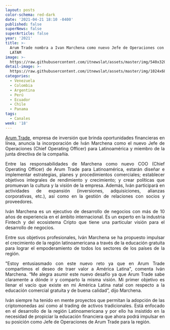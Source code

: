 ```yaml
---
layout: posts
color-schema: red-dark
date: '2021-04-21 18:10 -0400'
published: false
superNews: false
superArticle: false
year: '2021'
title: >-
  Arum Trade nombra a Ivan Marchena como nuevo Jefe de Operaciones con foco en
  LATAM
image: >-
  https://raw.githubusercontent.com/itnewslat/assets/master/img/540x320/Ivan-Marchena-p.jpg
detail-image: >-
  https://raw.githubusercontent.com/itnewslat/assets/master/img/1024x680/Ivan-Marchena-g.jpg
categories:
  - Venezuela
  - Colombia
  - Argentina
  - Perú
  - Ecuador
  - Chile
  - Panama
tags:
  - Canales
week: '18'
---
```

<p style="text-align: justify;"><a href="https://arumtrade.com/es/">Arum Trade</a>, empresa de inversión que brinda oportunidades financieras en línea, anuncia la incorporación de Iván Marchena como el nuevo Jefe de Operaciones (Chief Operating Officer) para Latinoamérica y miembro de la junta directiva de la compañía.</p>
<p style="text-align: justify;">Entre las responsabilidades de Marchena como nuevo COO (Chief Operating Officer) de Arum Trade para Latinoamérica, estarán diseñar e implementar estrategias, planes y procedimientos comerciales; establecer objetivos integrales de rendimiento y crecimiento; y crear políticas que promuevan la cultura y la visión de la empresa. Además, Iván participará en actividades de expansión (inversiones, adquisiciones, alianzas corporativas, etc.), así como en la gestión de relaciones con socios y proveedores.</p>
<p style="text-align: justify;">Iván Marchena es un ejecutivo de desarrollo de negocios con más de 10 años de experiencia en el ámbito internacional. Es un experto en la industria Fintech y del ecosistema Cripto que tiene una particular visión para el desarrollo de negocios.</p>
<p style="text-align: justify;">Entre sus objetivos profesionales, Iván Marchena se ha propuesto impulsar el crecimiento de la región latinoamericana a través de la educación gratuita para lograr el empoderamiento de todos los sectores de los países de la región.</p>
<p style="text-align: justify;">"Estoy entusiasmado con este nuevo reto ya que en Arum Trade compartimos el deseo de traer valor a América Latina", comenta Iván Marchena. “Me alegra asumir este nuevo desafío ya que Arum Trade sabe claramente a dónde ir y comparto la misma visión. Mi primer objetivo es llenar el vacío que existe en mi América Latina natal con respecto a la educación comercial gratuita y de buena calidad”, dijo Marchena.</p>
<p style="text-align: justify;">Iván siempre ha tenido en mente proyectos que permitan la adopción de las criptomonedas así como al trading de activos tradicionales. Está enfocado en el desarrollo de la región Latinoamericana y por ello ha insistido en la necesidad de propiciar la educación financiera que ahora podrá impulsar en su posición como Jefe de Operaciones de Arum Trade para la región.</p>
